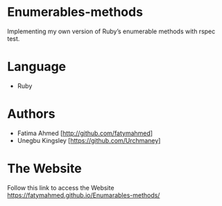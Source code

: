 # Enumerables-methods
Implementing my own version of Ruby’s enumerable methods with rspec test.

# Language
- Ruby

# Authors
- Fatima Ahmed [http://github.com/fatymahmed]
- Unegbu Kingsley [https://github.com/Urchmaney]


# The Website
Follow this link to access the Website 
https://fatymahmed.github.io/Enumarables-methods/


